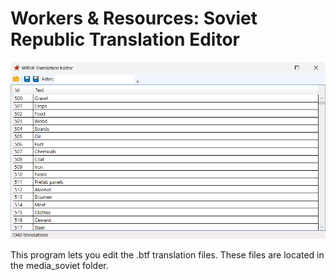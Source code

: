 # Workers & Resources: Soviet Republic Translation Editor

![test](screenshot.png)

This program lets you edit the .btf translation files. These files are located in the media_soviet folder.